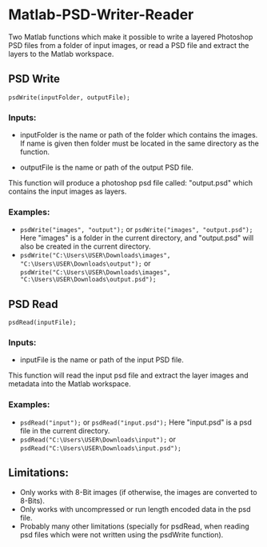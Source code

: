 # Matlab-PSD-Writer-Reader
Two Matlab functions which make it possible to write a layered Photoshop PSD files from a folder of input images, or read a PSD file and extract the layers to the Matlab workspace.

## PSD Write

```psdWrite(inputFolder, outputFile);```

### Inputs:

- inputFolder is the name or path of the folder which contains the images. If name is given then folder must be located in the same directory as the function.

- outputFile is the name or path of the output PSD file.

This function will produce a photoshop psd file called: "output.psd" which contains the input images as layers.

### Examples: 
- `psdWrite("images", "output");` or `psdWrite("images", "output.psd");` Here "images" is a folder in the current directory, and "output.psd" will also be created in the current directory.
- `psdWrite("C:\Users\USER\Downloads\images", "C:\Users\USER\Downloads\output");` or `psdWrite("C:\Users\USER\Downloads\images", "C:\Users\USER\Downloads\output.psd");`

## PSD Read

```psdRead(inputFile);```

### Inputs:

- inputFile is the name or path of the input PSD file.

This function will read the input psd file and extract the layer images and metadata into the Matlab workspace.

### Examples: 
- `psdRead("input");` or `psdRead("input.psd");` Here "input.psd" is a psd file in the current directory.
- `psdRead("C:\Users\USER\Downloads\input");` or `psdRead("C:\Users\USER\Downloads\input.psd");`

## Limitations:
- Only works with 8-Bit images (if otherwise, the images are converted to 8-Bits).
- Only works with uncompressed or run length encoded data in the psd file.
- Probably many other limitations (specially for psdRead, when reading psd files which were not written using the psdWrite function).
